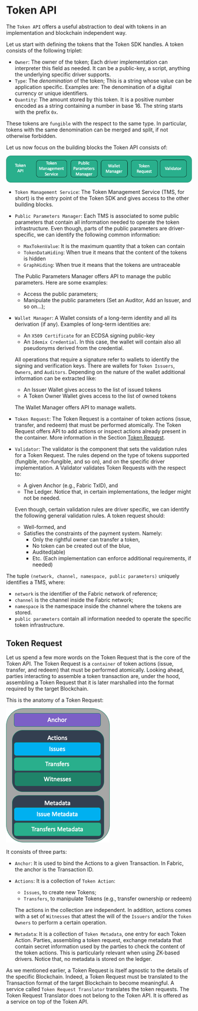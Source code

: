 # Token API

The `Token API` offers a useful abstraction to deal with tokens in an 
implementation and blockchain independent way.

Let us start with defining the tokens that the Token SDK handles.
A token consists of the following triplet:
- `Owner`: The owner of the token; Each driver implementation can interpreter this field as needed. It can be a public-key, a script,
  anything the underlying specific driver supports.
- `Type`: The *denomination* of the token;
  This is a string whose value can be application specific. Examples are:
  The denomination of a digital currency or unique identifiers.
- `Quantity`: The amount stored by this token. It is a positive number
  encoded as a string containing a number in base 16. The string starts with the prefix `0x`.

These tokens are `fungible` with the respect to the same type. In particular,
tokens with the same denomination can be merged and split, if not otherwise forbidden.

Let us now focus on the building blocks the Token API consists of:

![img.png](imgs/token_api.png)

- `Token Management Service`: The Token Management Service (TMS, for short) is the entry point of the Token SDK
  and gives access to the other building blocks.
- `Public Parameters Manager`: Each TMS is associated to some public parameters that contain all information needed
  to operate the token infrastructure.
  Even though, parts of the public parameters are driver-specific, we can identify the following common information:
    - `MaxTokenValue`: It is the maximum quantity that a token can contain
    - `TokenDataHiding`: When true it means that the content of the tokens is hidden
    - `GraphHiding`:  When true it means that the tokens are untraceable

  The Public Parameters Manager offers API to manage the public parameters. Here are some examples:
    - Access the public parameters;
    - Manipulate the public parameters (Set an Auditor, Add an Issuer, and so on...);

- `Wallet Manager`: A Wallet consists of a long-term identity and all its derivation (if any).
  Examples of long-term identities are:
    - An `X509 Certificate` for an ECDSA signing public-key
    - An `Idemix Credential`. In this case, the wallet will contain also all pseudonyms derived from the credential.

  All operations that require a signature refer to wallets to identify the signing and verification keys.
  There are wallets for `Token Issuers`, `Owners`, and `Auditors`.
  Depending on the nature of the wallet additional information can be extracted like:
    - An Issuer Wallet gives access to the list of issued tokens
    - A Token Owner Wallet gives access to the list of owned tokens

  The Wallet Manager offers API to manage wallets.
- `Token Request`: The Token Request is a container of token actions (issue, transfer, and redeem) that must be
  performed atomically.
  The Token Request offers API to add actions or inspect actions already present in the container.
  More information in the Section [Token Request](#token-request).

- `Validator`: The validator is the component that sets the validation rules for a Token Request. The rules depend on the
  type of tokens supported (fungible, non-fungible, and so on), and on the specific driver implementation.
  A Validator validates Token Requests with the respect to:
    - A given Anchor (e.g., Fabric TxID), and
    - The Ledger. Notice that, in certain implementations, the ledger might not be needed.

  Even though, certain validation rules are driver specific, we can identify the following general validation rules.
  A token request should:
    - Well-formed, and
    - Satisfies the constraints of the payment system. Namely:
        - Only the rightful owner can transfer a token,
        - No token can be created out of the blue,
        - Audited(able)
        - Etc. (Each implementation can enforce additional requirements, if needed)

The tuple `(network, channel, namespace, public parameters)` uniquely identifies a TMS, where:
- `network` is the identifier of the Fabric network of reference;
- `channel` is the channel inside the Fabric network;
- `namespace` is the namespace inside the channel where the tokens are stored.
- `public parameters` contain all information needed to operate the specific token infrastructure.

## Token Request

Let us spend a few more words on the Token Request that is the core of the Token API.
The Token Request is a `container` of token actions (issue, transfer, and redeem) that must be performed atomically.
Looking ahead, parties interacting to assemble a token transaction are, under the hood, assembling a Token Request that it is
later marshalled into the format required by the target Blockchain.

This is the anatomy of a Token Request:

![img_2.png](imgs/token_request.png)

It consists of three parts:
- `Anchor`: It is used to bind the Actions to a given Transaction. In Fabric, the anchor is the Transaction ID.
- `Actions`: It is a collection of `Token Action`:
    - `Issues`, to create new Tokens;
    - `Transfers`, to manipulate Tokens (e.g., transfer ownership or redeem)

  The actions in the collection are independent.
  In addition, actions comes with a set of `Witnesses` that attest the will of the `Issuers` and/or the `Token Owners`
  to perform a certain operation.

- `Metadata`: It is a collection of `Token Metadata`, one entry for each Token Action.
  Parties, assembling a token request, exchange metadata that contain secret information used by
  the parties to check the content of the token actions. This is particularly relevant when using ZK-based drivers.
  Notice that, no metadata is stored on the ledger.

As we mentioned earlier, a Token Request is itself agnostic to the details of the specific Blockchain.
Indeed, a Token Request must be translated to the Transaction format of the target Blockchain to become meaningful.
A service called `Token Request Translator` translates the token requests.
The Token Request Translator does not belong to the Token API. It is offered as a service on top of the Token API.